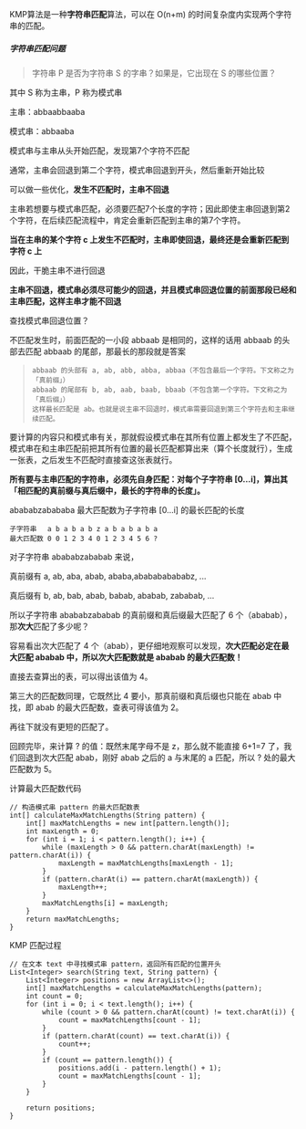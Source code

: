 KMP算法是一种**字符串匹配**算法，可以在 O(n+m) 的时间复杂度内实现两个字符串的匹配。

##### 字符串匹配问题

> 字符串 P 是否为字符串 S 的字串？如果是，它出现在 S 的哪些位置？

其中 S 称为主串，P 称为模式串

主串：abbaabbaaba

模式串：abbaaba

模式串与主串从头开始匹配，发现第7个字符不匹配

通常，主串会回退到第二个字符，模式串回退到开头，然后重新开始比较



可以做一些优化，**发生不匹配时，主串不回退**

主串若想要与模式串匹配，必须要匹配7个长度的字符；因此即使主串回退到第2个字符，在后续匹配流程中，肯定会重新匹配到主串的第7个字符。

**当在主串的某个字符 c 上发生不匹配时，主串即使回退，最终还是会重新匹配到字符 c 上**

因此，干脆主串不进行回退

**主串不回退，模式串必须尽可能少的回退，并且模式串回退位置的前面那段已经和主串匹配，这样主串才能不回退**



查找模式串回退位置？

不匹配发生时，前面匹配的一小段 abbaab 是相同的，这样的话用 abbaab 的头部去匹配 abbaab 的尾部，那最长的那段就是答案

> ```text
> abbaab 的头部有 a, ab, abb, abba, abbaa（不包含最后一个字符。下文称之为「真前缀」）
> abbaab 的尾部有 b, ab, aab, baab, bbaab（不包含第一个字符。下文称之为「真后缀」）
> 这样最长匹配是 ab。也就是说主串不回退时，模式串需要回退到第三个字符去和主串继续匹配。
> ```

要计算的内容只和模式串有关，那就假设模式串在其所有位置上都发生了不匹配，模式串在和主串匹配前把其所有位置的最长匹配都算出来（算个长度就行），生成一张表，之后发生不匹配时直接查这张表就行。

**所有要与主串匹配的字符串，必须先自身匹配：对每个子字符串 [0...i]，算出其「相匹配的真前缀与真后缀中，最长的字符串的长度」。**

abababzabababa 最大匹配数为子字符串 [0...i] 的最长匹配的长度

```
子字符串　 a b a b a b z a b a b a b a
最大匹配数 0 0 1 2 3 4 0 1 2 3 4 5 6 ?
```

对子字符串 abababzababab 来说，

真前缀有 a, ab, aba, abab, ababa,ababababababz, ...

真后缀有 b, ab, bab, abab, babab, ababab, zababab, ...

所以子字符串 abababzababab 的真前缀和真后缀最大匹配了 6 个（ababab），那**次大**匹配了多少呢？

容易看出次大匹配了 4 个（abab），更仔细地观察可以发现，**次大匹配必定在最大匹配 ababab 中，所以次大匹配数就是 ababab 的最大匹配数！**

直接去查算出的表，可以得出该值为 4。

第三大的匹配数同理，它既然比 4 要小，那真前缀和真后缀也只能在 abab 中找，即 abab 的最大匹配数，查表可得该值为 2。

再往下就没有更短的匹配了。

回顾完毕，来计算 ? 的值：既然末尾字母不是 z，那么就不能直接 6+1=7 了，我们回退到次大匹配 abab，刚好 abab 之后的 a 与末尾的 a 匹配，所以 ? 处的最大匹配数为 5。

计算最大匹配数代码

```
// 构造模式串 pattern 的最大匹配数表
int[] calculateMaxMatchLengths(String pattern) {
	int[] maxMatchLengths = new int[pattern.length()];
	int maxLength = 0;
	for (int i = 1; i < pattern.length(); i++) {
		while (maxLength > 0 && pattern.charAt(maxLength) != pattern.charAt(i)) {
			maxLength = maxMatchLengths[maxLength - 1];
		}
		if (pattern.charAt(i) == pattern.charAt(maxLength)) {
			maxLength++;
		}
		maxMatchLengths[i] = maxLength;
	}
	return maxMatchLengths;
}
```

KMP 匹配过程

```
// 在文本 text 中寻找模式串 pattern，返回所有匹配的位置开头
List<Integer> search(String text, String pattern) {
	List<Integer> positions = new ArrayList<>();
	int[] maxMatchLengths = calculateMaxMatchLengths(pattern);
	int count = 0;
	for (int i = 0; i < text.length(); i++) {
		while (count > 0 && pattern.charAt(count) != text.charAt(i)) {
            count = maxMatchLengths[count - 1];
        }
        if (pattern.charAt(count) == text.charAt(i)) {
            count++;
        }
        if (count == pattern.length()) {
            positions.add(i - pattern.length() + 1);
            count = maxMatchLengths[count - 1];
        }
	}
	
	return positions;
}
```

